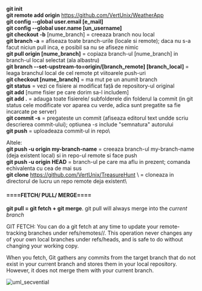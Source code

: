 **git init** \
**git remote add origin** https://github.com/VertUnix/WeatherApp \
**git config --global user.email [e_mail]**\
**git config --global user.name [un_username]**\
**git checkout -b** [nume_branch]   = creeaza branch nou local\
**git branch -a** = afiseaza toate branch-urile (locale si remote); daca nu s-a facut niciun pull inca, e posibil sa nu se afiseze nimic \
**git pull origin [nume_branch]**  = copiaza branch-ul [nume_branch] in branch-ul local selectat (ala albastru)\
**git branch --set-upstream-to=origin/[branch_remote] [branch_local]** = leaga branchul local de cel remote pt viitoarele push-uri \
**git checkout [nume_branch]**   = ma mut pe un anumit branch\
**git status**  = vezi ce fisiere ai modificat față de repository-ul original\
**git add** [nume fisier pe care dorim sa-l includem]\
**git add .**    = adauga toate fisierele/ subfolderele din folderul la commit (in git status cele modificate vor aparea cu verde, adica sunt pregatite sa fie incarcate pe server)\
**git commit -s**   = pregateste un commit (afiseaza editorul text undde scriu descrierea commit-ului); optiunea *-s* include "semnatura" autorului\
**git push**    = uploadeaza commit-ul in repo\

Altele: \
**git push -u origin my-branch-name** = creeaza branch-ul my-branch-name (deja existent local) si in repo-ul remote si face push\
**git push -u origin HEAD** = branch-ul pe care ma aflu in prezent; comanda echivalenta cu cea de mai sus\
**git clone** https://github.com/VertUnix/TreasureHunt \  = cloneaza in directorul de lucru un repo remote deja existent\


#### ====FETCH/ PULL/ MERGE====

**git pull = git fetch + git merge**.
git pull will always merge into the *current branch*

GIT FETCH: You can do a git fetch at any time to update your remote-tracking branches under refs/remotes/<remote>/. This operation never changes any of your own local branches under refs/heads, and is safe to do without changing your working copy.

When you fetch, Git gathers any commits from the target branch that do not exist in your current branch and stores them in your local repository. However, it does not merge them with your current branch.

![uml_secvential](https://i.stack.imgur.com/XwVzT.png)


